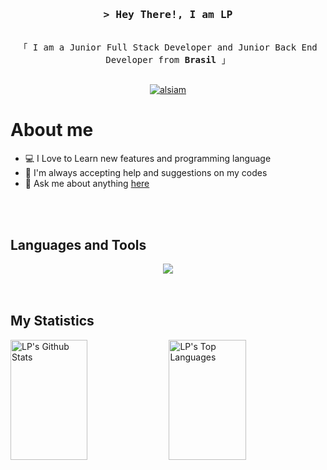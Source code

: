 <!--
**LSilvaPedroso/LSilvaPedroso** is a ✨ _special_ ✨ repository because its `README.md` (this file) appears on your GitHub profile.

Here are some ideas to get you started:

- 🔭 I’m currently working on ...
- 🌱 I’m currently learning ...
- 👯 I’m looking to collaborate on ...
- 🤔 I’m looking for help with ...
- 💬 Ask me about ...
- 📫 How to reach me: ...
- 😄 Pronouns: ...
- ⚡ Fun fact: ...
-->


<!-- Intro  -->
<h3 align="center">
        <samp>&gt; Hey There!, I am
                <b>LP</b>
        </samp>
</h3>


<p align="center"> 
  <samp>
    <br>
    「 I am a Junior Full Stack Developer and Junior Back End Developer from <b>Brasil</b> 」
    <br>
    <br>
  </samp>
</p>

<p align="center">
<a href="https://www.linkedin.com/in/larissapedroso" target="_blank">
  <img src="https://img.shields.io/badge/LinkedIn-0077B5?style=for-the-badge&logo=linkedin&logoColor=white" alt="alsiam"/>
 </a>
 </p>

<!-- About Section -->
 # About me

- 💻 I Love to Learn new features and programming language
- 🤔 I'm always accepting help and suggestions on my codes
- 💬 Ask me about anything [here](https://github.com/LSilvaPedroso/LSilvaPedroso/issues)
<!-- - 📫 Reach me anytime: @gmail.com -->

<br/>
<br/>

## Languages and Tools

<div align="center">
  <a href="https://github.com/LSilvaPedroso">
    <img src="https://skillicons.dev/icons?i=powershell,cs,dotnet,js,html,css,py,react,java,kotlin,androidstudio,discord,figma,git,github,windows,postman,stackoverflow,visualstudio,vscode" />
  </a>
</div>

<br/>
<br/>

## My Statistics

<a> 
    <a href="https://github.com/LSilvaPedroso"><img alt="LP's Github Stats" src="https://denvercoder1-github-readme-stats.vercel.app/api?username=LSilvaPedroso&show_icons=true&count_private=true&theme=react&border_color=22272E&bg_color=22272E&title_color=EFF2F1&icon_color=F8D866" height="192px" width="49.5%"/></a>
  <a href="https://github.com/LSilvaPedroso"><img alt="LP's Top Languages" src="https://denvercoder1-github-readme-stats.vercel.app/api/top-langs/?username=LSilvaPedroso&langs_count=8&layout=compact&theme=react&border_color=22272E&bg_color=22272E&title_color=EFF2F1&icon_color=F8D866" height="192px" width="49.5%"/></a>
  <br/>
</a>
